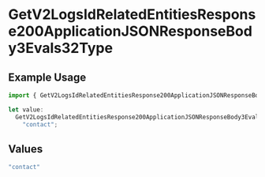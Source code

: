 # GetV2LogsIdRelatedEntitiesResponse200ApplicationJSONResponseBody3Evals32Type

## Example Usage

```typescript
import { GetV2LogsIdRelatedEntitiesResponse200ApplicationJSONResponseBody3Evals32Type } from "orq-poc-typescript-multi-env-version/models/operations";

let value:
  GetV2LogsIdRelatedEntitiesResponse200ApplicationJSONResponseBody3Evals32Type =
    "contact";
```

## Values

```typescript
"contact"
```
